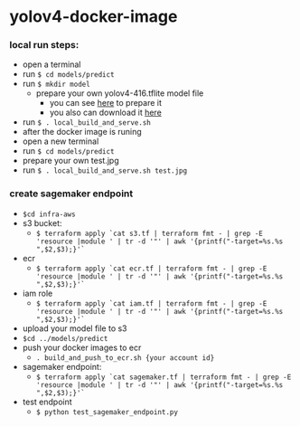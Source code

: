 # yolov4-docker-image

### local run steps:

- open a terminal
- run `$ cd models/predict`
- run `$ mkdir model`
  - prepare your own yolov4-416.tflite model file
      - you can see [here](https://github.com/hunglc007/tensorflow-yolov4-tflite#tensorflow-yolov4-tflite) to prepare it
      - you also can download it [here](https://drive.google.com/file/d/1w3s9ml_uiS51r07DrA9aJuwFoCfvfEIg/view?usp=sharing)
- run `$ . local_build_and_serve.sh`
- after the docker image is runing
- open a new terminal
- run `$ cd models/predict`
- prepare your own test.jpg
- run `$ . local_build_and_serve.sh test.jpg`


### create sagemaker endpoint

- `$cd infra-aws`
- s3 bucket:
  -  ```$ terraform apply `cat s3.tf | terraform fmt - | grep -E 'resource |module ' | tr -d '"' | awk '{printf("-target=%s.%s ",$2,$3);}'` ```
- ecr 
  -  ```$ terraform apply `cat ecr.tf | terraform fmt - | grep -E 'resource |module ' | tr -d '"' | awk '{printf("-target=%s.%s ",$2,$3);}'` ```
- iam role 
  -  ```$ terraform apply `cat iam.tf | terraform fmt - | grep -E 'resource |module ' | tr -d '"' | awk '{printf("-target=%s.%s ",$2,$3);}'` ```
- upload your model file to s3
- `$cd ../models/predict`
- push your docker images to ecr
    - `. build_and_push_to_ecr.sh {your account id}`
- sagemaker endpoint:
  -  ```$ terraform apply `cat sagemaker.tf | terraform fmt - | grep -E 'resource |module ' | tr -d '"' | awk '{printf("-target=%s.%s ",$2,$3);}'` ```
- test endpoint
    - `$ python test_sagemaker_endpoint.py`
